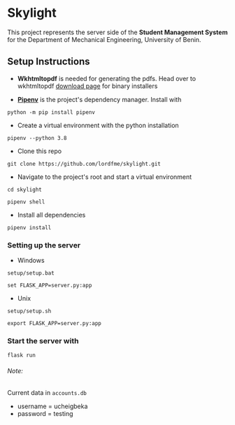 # Skylight
This project represents the server side of the **Student Management System** for the Department of Mechanical 
Engineering, University of Benin.

## Setup Instructions
- **Wkhtmltopdf** is needed for generating the pdfs. Head over to wkhtmltopdf [download page](https://wkhtmltopdf.org/downloads.html) for binary installers

- [**Pipenv**](https://pypi.org/project/pipenv/) is the project's dependency manager. Install with
```
python -m pip install pipenv
```

- Create a virtual environment with the python installation
```
pipenv --python 3.8
```

- Clone this repo
```
git clone https://github.com/lordfme/skylight.git
```

- Navigate to the project's root and start a virtual environment 
```
cd skylight

pipenv shell
```

- Install all dependencies
```
pipenv install
```

### Setting up the server 
- Windows
```
setup/setup.bat

set FLASK_APP=server.py:app
```

- Unix
```
setup/setup.sh

export FLASK_APP=server.py:app
```

### Start the server with
```
flask run
```


###### Note:
Current data in `accounts.db`
 - username = ucheigbeka
 - password = testing
